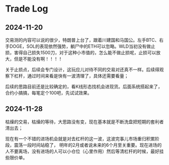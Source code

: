 # Trade Log

## 2024-11-20

交易测的内容可以说的很少，特朗普上台了，跟着川建国和马国公。左手BTC、右手DOGE，SOL的表现依然强势，躺尸中的ETH可以忽略。WLD当初没有做止损，害得自己损失1500刀，对于这种小市值的，怎么能不做止损呢，止损可以放大，但是不能没有啊！！！！

关于止损点，后续会专门设计，这玩应儿对待不同的交易对还真不一样。后续得观察下杠杆，通过时间来看是快有一波清理了，具体还需要看量；

后续的思路目前还是比较确定的，看K线形态找机会进现货。后面系统搭起来了，合约小搞搞，每笔定个100吧，先试试效果。

## 2024-11-28

枯燥的交易，枯燥的等待，大思路没有变，现在基本就是不断洗盘把短期的套利者清出去；

现在有一个不错的进场机会就是对去杠杆的这一波，这波完事儿市场重归积累阶段，震荡一段时间站稳了，
明年的2月或者说未来的6个月至关重要。现在进场的人不要离场，没有进场的人可以小仓位（心里作用）然后等清杠杆的时候，最好挂些限价单。

